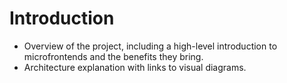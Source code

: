 # Introduction

- Overview of the project, including a high-level introduction to microfrontends and the benefits they bring.
- Architecture explanation with links to visual diagrams.
